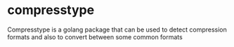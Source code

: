 # compresstype
Compresstype is a golang package that can be used to detect compression formats and also to convert between some common formats
